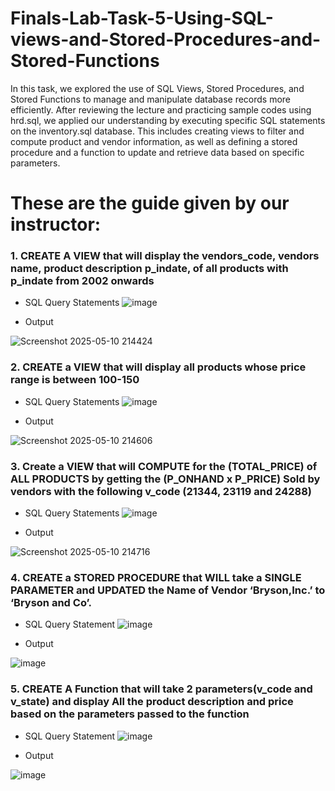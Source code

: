 # Finals-Lab-Task-5-Using-SQL-views-and-Stored-Procedures-and-Stored-Functions

In this task, we explored the use of SQL Views, Stored Procedures, and Stored Functions to manage and manipulate database records more efficiently. After reviewing the lecture and practicing sample codes using hrd.sql, we applied our understanding by executing specific SQL statements on the inventory.sql database. This includes creating views to filter and compute product and vendor information, as well as defining a stored procedure and a function to update and retrieve data based on specific parameters.

# These are the guide given by our instructor:

### 1. CREATE A VIEW that will display the vendors_code, vendors name, product description p_indate, of all products with p_indate from 2002 onwards
- SQL Query Statements
![image](https://github.com/user-attachments/assets/36927489-7ef1-4e4d-92ab-c593fdcdd98c)

- Output
  
![Screenshot 2025-05-10 214424](https://github.com/user-attachments/assets/9aa0c0f2-51d0-477f-9740-c10ec4410320)

### 2. CREATE a VIEW that will display all products whose price range is between 100-150
- SQL Query Statements
![image](https://github.com/user-attachments/assets/5f6619b2-805e-4d8c-b862-61ac1642fdd7)

- Output

![Screenshot 2025-05-10 214606](https://github.com/user-attachments/assets/3d6d44c4-3333-4a0d-bc49-b1ae1a16d46d)

### 3. Create a VIEW that will COMPUTE for the (TOTAL_PRICE) of ALL PRODUCTS by getting the (P_ONHAND x P_PRICE) Sold by vendors with the following v_code (21344, 23119 and 24288)
- SQL Query Statements
![image](https://github.com/user-attachments/assets/a8e959b8-f62a-4072-ba2b-42820f9362de)

- Output

![Screenshot 2025-05-10 214716](https://github.com/user-attachments/assets/93acade7-4322-4f7b-b9bb-ed91ea7ce8d2)

### 4. CREATE a STORED PROCEDURE that WILL take a SINGLE PARAMETER and UPDATED the Name of Vendor ‘Bryson,Inc.’ to ‘Bryson and Co’.
- SQL Query Statement
![image](https://github.com/user-attachments/assets/b9820ee0-9aea-4ebe-8178-ab848a86b79a)

- Output

![image](https://github.com/user-attachments/assets/a66922e0-0aab-4535-946b-8f432e9dd6ba)

### 5. CREATE A Function that will take 2 parameters(v_code and v_state) and display All the product description and price based on the parameters passed to the function
- SQL Query Statement
![image](https://github.com/user-attachments/assets/ec0b3473-410d-499e-800f-2e0f100a9a22)

- Output

![image](https://github.com/user-attachments/assets/6930b09f-e425-4210-b0c1-5bd025929537)
